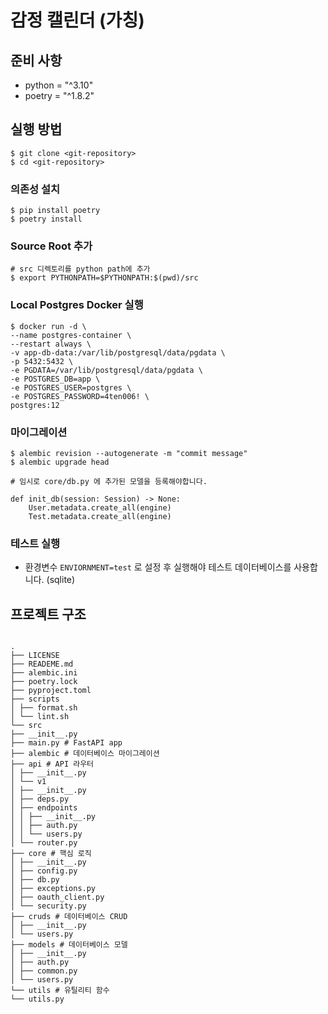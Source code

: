 # 감정 캘린더 (가칭)

## 준비 사항

- python = "^3.10"
- poetry = "^1.8.2"

## 실행 방법

```
$ git clone <git-repository>
$ cd <git-repository>
```

### 의존성 설치

```
$ pip install poetry
$ poetry install
```

### Source Root 추가

```
# src 디렉토리를 python path에 추가
$ export PYTHONPATH=$PYTHONPATH:$(pwd)/src
```

### Local Postgres Docker 실행

```
$ docker run -d \
--name postgres-container \
--restart always \
-v app-db-data:/var/lib/postgresql/data/pgdata \
-p 5432:5432 \
-e PGDATA=/var/lib/postgresql/data/pgdata \
-e POSTGRES_DB=app \
-e POSTGRES_USER=postgres \
-e POSTGRES_PASSWORD=4ten006! \
postgres:12
```

### 마이그레이션

```
$ alembic revision --autogenerate -m "commit message"
$ alembic upgrade head
```

```
# 임시로 core/db.py 에 추가된 모델을 등록해야합니다.

def init_db(session: Session) -> None:
    User.metadata.create_all(engine)
    Test.metadata.create_all(engine)
```

### 테스트 실행

- 환경변수 `ENVIORNMENT=test` 로 설정 후 실행해야 테스트 데이터베이스를 사용합니다. (sqlite)

## 프로젝트 구조

```

.
├── LICENSE
├── READEME.md
├── alembic.ini
├── poetry.lock
├── pyproject.toml
├── scripts
│ ├── format.sh
│ └── lint.sh
└── src
├── __init__.py
├── main.py # FastAPI app
├── alembic # 데이터베이스 마이그레이션
├── api # API 라우터
│ ├── __init__.py
│ └── v1
│ ├── __init__.py
│ ├── deps.py
│ ├── endpoints
│ │ ├── __init__.py
│ │ ├── auth.py
│ │ └── users.py
│ └── router.py
├── core # 핵심 로직
│ ├── __init__.py
│ ├── config.py
│ ├── db.py
│ ├── exceptions.py
│ ├── oauth_client.py
│ └── security.py
├── cruds # 데이터베이스 CRUD
│ ├── __init__.py
│ └── users.py
├── models # 데이터베이스 모델
│ ├── __init__.py
│ ├── auth.py
│ ├── common.py
│ └── users.py
└── utils # 유틸리티 함수
└── utils.py

```
